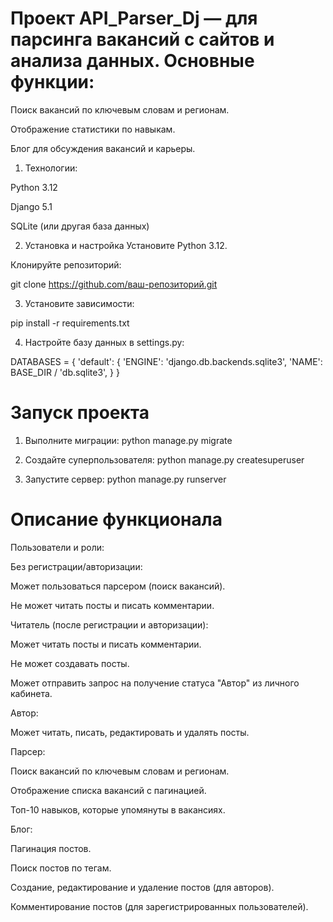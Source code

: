 # Проект API_Parser_Dj —  для парсинга вакансий с сайтов и анализа данных. Основные функции:

Поиск вакансий по ключевым словам и регионам.

Отображение статистики по навыкам.

Блог для обсуждения вакансий и карьеры.

1. Технологии:

Python 3.12

Django 5.1

SQLite (или другая база данных)

2. Установка и настройка
Установите Python 3.12.

Клонируйте репозиторий:

git clone https://github.com/ваш-репозиторий.git

3. Установите зависимости:

pip install -r requirements.txt

4. Настройте базу данных в settings.py:

DATABASES = {
    'default': {
        'ENGINE': 'django.db.backends.sqlite3',
        'NAME': BASE_DIR / 'db.sqlite3',
    }
}

# Запуск проекта

1. Выполните миграции:
python manage.py migrate

2. Создайте суперпользователя:
python manage.py createsuperuser

3. Запустите сервер:
python manage.py runserver

# Описание функционала
Пользователи и роли:

Без регистрации/авторизации:

Может пользоваться парсером (поиск вакансий).

Не может читать посты и писать комментарии.

Читатель (после регистрации и авторизации):

Может читать посты и писать комментарии.

Не может создавать посты.

Может отправить запрос на получение статуса "Автор" из личного кабинета.

Автор:

Может читать, писать, редактировать и удалять посты.

Парсер:

Поиск вакансий по ключевым словам и регионам.

Отображение списка вакансий с пагинацией.

Топ-10 навыков, которые упомянуты в вакансиях.

Блог:

Пагинация постов.

Поиск постов по тегам.

Создание, редактирование и удаление постов (для авторов).

Комментирование постов (для зарегистрированных пользователей).

